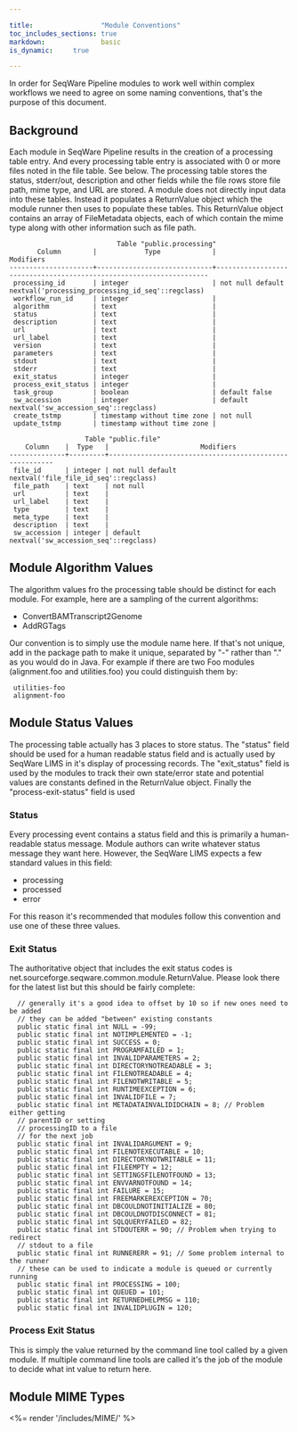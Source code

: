 ```yaml
---

title:                 "Module Conventions"
toc_includes_sections: true
markdown:              basic
is_dynamic:		true

---
```


In order for SeqWare Pipeline modules to work well within complex workflows we need to agree on some naming conventions, that's the purpose of this document.

## Background

Each module in SeqWare Pipeline results in the creation of a processing table entry.  And every processing table entry is associated with 0 or more files noted in the file table.  See below.  The processing table stores the status, stderr/out, description and other fields while the file rows store file path, mime type, and URL are stored.  A module does not directly input data into these tables. Instead it populates a ReturnValue object which the module runner then uses to populate these tables.  This ReturnValue object contains an array of FileMetadata objects, each of which contain the mime type along with other information such as file path.

						       Table "public.processing"
	       Column        |            Type             |                             Modifiers                              
	---------------------+-----------------------------+--------------------------------------------------------------------
	 processing_id       | integer                     | not null default nextval('processing_processing_id_seq'::regclass)
	 workflow_run_id     | integer                     | 
	 algorithm           | text                        | 
	 status              | text                        | 
	 description         | text                        | 
	 url                 | text                        | 
	 url_label           | text                        | 
	 version             | text                        | 
	 parameters          | text                        | 
	 stdout              | text                        | 
	 stderr              | text                        | 
	 exit_status         | integer                     | 
	 process_exit_status | integer                     | 
	 task_group          | boolean                     | default false
	 sw_accession        | integer                     | default nextval('sw_accession_seq'::regclass)
	 create_tstmp        | timestamp without time zone | not null
	 update_tstmp        | timestamp without time zone | 

				       Table "public.file"
	    Column    |  Type   |                       Modifiers
	--------------+---------+--------------------------------------------------------
	 file_id      | integer | not null default nextval('file_file_id_seq'::regclass)
	 file_path    | text    | not null
	 url          | text    | 
	 url_label    | text    | 
	 type         | text    | 
	 meta_type    | text    | 
	 description  | text    | 
	 sw_accession | integer | default nextval('sw_accession_seq'::regclass)

## Module Algorithm Values

The algorithm values fro the processing table should be distinct for each module.  For example, here are a sampling of the current algorithms:

* ConvertBAMTranscript2Genome
* AddRGTags

Our convention is to simply use the module name here.  If that's not unique, add in the package path to make it unique, separated by "-" rather than "." as you would do in Java. For example if there are two Foo modules (alignment.foo and utilities.foo) you could distinguish them by:

	 utilities-foo
	 alignment-foo

## Module Status Values

The processing table actually has 3 places to store status.  The "status" field should be used for a human readable status field and is actually used by SeqWare LIMS in it's display of processing records.  The "exit_status" field is used by the modules to track their own state/error state and potential values are constants defined in the ReturnValue object. Finally the "process-exit-status" field is used 

### Status 

Every processing event contains a status field and this is primarily a human-readable status message.  Module authors can write whatever status message they want here.  However, the SeqWare LIMS expects a few standard values in this field:

* processing
* processed 
* error

For this reason it's recommended that modules follow this convention and use one of these three values.

### Exit Status

The authoritative object that includes the exit status codes is net.sourceforge.seqware.common.module.ReturnValue.  Please look there for the latest list but this should be fairly complete:

	  // generally it's a good idea to offset by 10 so if new ones need to be added
	  // they can be added "between" existing constants
	  public static final int NULL = -99;
	  public static final int NOTIMPLEMENTED = -1;
	  public static final int SUCCESS = 0;
	  public static final int PROGRAMFAILED = 1;
	  public static final int INVALIDPARAMETERS = 2;
	  public static final int DIRECTORYNOTREADABLE = 3;
	  public static final int FILENOTREADABLE = 4;
	  public static final int FILENOTWRITABLE = 5;
	  public static final int RUNTIMEEXCEPTION = 6;
	  public static final int INVALIDFILE = 7;
	  public static final int METADATAINVALIDIDCHAIN = 8; // Problem either getting
	  // parentID or setting
	  // processingID to a file
	  // for the next job
	  public static final int INVALIDARGUMENT = 9;
	  public static final int FILENOTEXECUTABLE = 10;
	  public static final int DIRECTORYNOTWRITABLE = 11;
	  public static final int FILEEMPTY = 12;
	  public static final int SETTINGSFILENOTFOUND = 13;
	  public static final int ENVVARNOTFOUND = 14;
	  public static final int FAILURE = 15;
	  public static final int FREEMARKEREXCEPTION = 70;
	  public static final int DBCOULDNOTINITIALIZE = 80;
	  public static final int DBCOULDNOTDISCONNECT = 81;
	  public static final int SQLQUERYFAILED = 82;
	  public static final int STDOUTERR = 90; // Problem when trying to redirect
	  // stdout to a file
	  public static final int RUNNERERR = 91; // Some problem internal to the runner
	  // these can be used to indicate a module is queued or currently running
	  public static final int PROCESSING = 100;
	  public static final int QUEUED = 101;
	  public static final int RETURNEDHELPMSG = 110;
	  public static final int INVALIDPLUGIN = 120;

### Process Exit Status

This is simply the value returned by the command line tool called by a given module.  If multiple command line tools are called it's the job of the module to decide what int value to return here.

## Module MIME Types

<%= render '/includes/MIME/' %>
